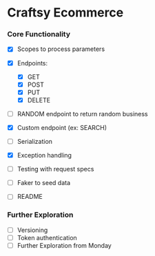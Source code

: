 # Craftsy Ecommerce

### Core Functionality
- [x] Scopes to process parameters
- [x] Endpoints:
  - [x] GET
  - [x] POST
  - [x] PUT
  - [x] DELETE
- [ ] RANDOM endpoint to return random business
- [x] Custom endpoint (ex: SEARCH)
- [ ] Serialization
- [x] Exception handling
- [ ] Testing with request specs
- [ ] Faker to seed data
- [ ] README


### Further Exploration
- [ ] Versioning
- [ ] Token authentication
- [ ] Further Exploration from Monday
